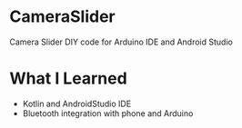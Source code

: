 # CameraSlider
Camera Slider DIY code for Arduino IDE and Android Studio

# What I Learned
* Kotlin and AndroidStudio IDE
* Bluetooth integration with phone and Arduino
